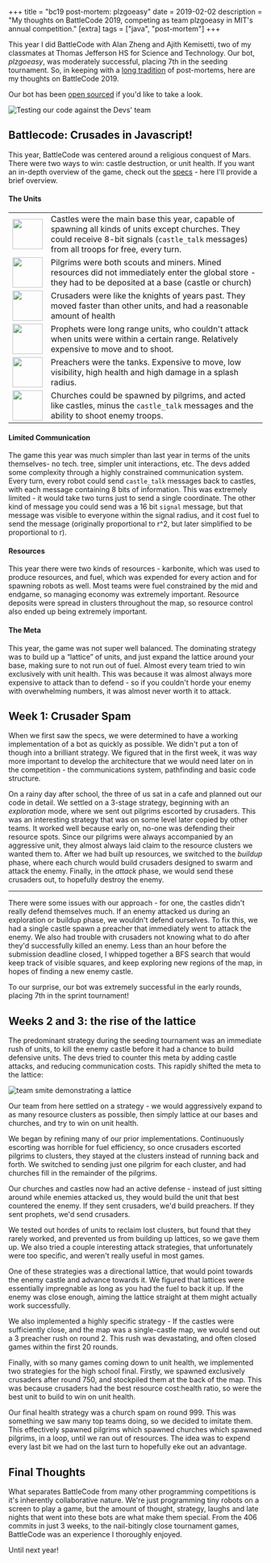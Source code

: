 +++
title = "bc19 post-mortem: plzgoeasy"
date = 2019-02-02
description = "My thoughts on BattleCode 2019, competing as team plzgoeasy in MIT's annual competition."
[extra]
tags = ["java", "post-mortem"]
+++

This year I did BattleCode with Alan Zheng and Ajith Kemisetti, two of my classmates at Thomas Jefferson HS for Science and Technology. Our bot, _plzgoeasy_, was moderately successful, placing 7th in the seeding tournament. So, in keeping with a [long tradition](http://www.anatid.net/2014/12/battlecode-links.html) of post-mortems, here are my thoughts on BattleCode 2019.

Our bot has been [open sourced](https://github.com/arya-k/bc19) if you'd like to take a look.

![Testing our code against the Devs' team](https://i.imgur.com/fqdGG0r.png)

## Battlecode: Crusades in Javascript!

This year, BattleCode was centered around a religious conquest of Mars. There were two ways to win: castle destruction, or unit health. If you want an in-depth overview of the game, check out the [specs](https://battlecode.org/dash/docs) - here I'll provide a brief overview.

#### The Units
<table>
  <tr>
    <td width="10%" align="center"><img src="https://i.imgur.com/inmT3Lc.png" width="60px"/></td>
    <td>Castles were the main base this year, capable of spawning all kinds of units except churches. They could receive 8-bit signals (<code>castle_talk</code> messages) from all troops for free, every turn.</td>
  </tr>
  <tr>
    <td align="center"><img src="https://i.imgur.com/AkKJ2jX.png" width="60px"/></td>
    <td>Pilgrims were both scouts and miners. Mined resources did not immediately enter the global store - they had to be deposited at a base (castle or church)</td>
  </tr>
  <tr>
    <td align="center"><img src="https://i.imgur.com/0JIExIO.png" width="60px"/></td>
    <td>Crusaders were like the knights of years past. They moved faster than other units, and had a reasonable amount of health</td>
  </tr>
  <tr>
    <td align="center"><img src="https://i.imgur.com/CwTf5V1.png" width="60px"/></td>
    <td>Prophets were long range units, who couldn&#39;t attack when units were within a certain range. Relatively expensive to move and to shoot.</td>
  </tr>
  <tr>
    <td align="center"><img src="https://i.imgur.com/lt1Q3uQ.png" width="60px"/></td>
    <td>Preachers were the tanks. Expensive to move, low visibility, high health and high damage in a splash radius.</td>
  </tr>
  <tr>
    <td align="center"><img src="https://i.imgur.com/ZdVtLAq.png" width="60px"/></td>
    <td>Churches could be spawned by pilgrims, and acted like castles, minus the <code>castle_talk</code> messages and the ability to shoot enemy troops.</td>
  </tr>
</table>

#### Limited Communication

The game this year was much simpler than last year in terms of the units themselves- no tech. tree, simpler unit interactions, etc. The devs added some complexity through a highly constrained communication system. Every turn, every robot could send `castle_talk` messages back to castles, with each message containing 8 bits of information. This was extremely limited - it would take two turns just to send a single coordinate. The other kind of message you could send was a 16 bit `signal` message, but that message was visible to everyone within the signal radius, and it cost fuel to send the message (originally proportional to r^2, but later simplified to be proportional to r).

#### Resources

This year there were two kinds of resources - karbonite, which was used to produce resources, and fuel, which was expended for every action and for spawning robots as well. Most teams were fuel constrained by the mid and endgame, so managing economy was extremely important. Resource deposits were spread in clusters throughout the map, so resource control also ended up being extremely important.

#### The Meta

This year, the game was not super well balanced. The dominating strategy was to build up a “lattice” of units, and just expand the lattice around your base, making sure to not run out of fuel. Almost every team tried to win exclusively with unit health. This was because it was almost always more expensive to attack than to defend - so if you couldn't horde your enemy with overwhelming numbers, it was almost never worth it to attack.

## Week 1: Crusader Spam

When we first saw the specs, we were determined to have a working implementation of a bot as quickly as possible. We didn't put a ton of though into a brilliant strategy. We figured that in the first week, it was way more important to develop the architecture that we would need later on in the competition - the communications system, pathfinding and basic code structure.

On a rainy day after school, the three of us sat in a cafe and planned out our code in detail. We settled on a 3-stage strategy, beginning with an _exploration_ mode, where we sent out pilgrims escorted by crusaders. This was an interesting strategy that was on some level later copied by other teams. It worked well because early on, no-one was defending their resource spots. Since our pilgrims were always accompanied by an aggressive unit, they almost always laid claim to the resource clusters we wanted them to. After we had built up resources, we switched to the _buildup_ phase, where each church would build crusaders designed to swarm and attack the enemy. Finally, in the _attack_ phase, we would send these crusaders out, to hopefully destroy the enemy.

* * *

There were some issues with our approach - for one, the castles didn't really defend themselves much. If an enemy attacked us during an exploration or buildup phase, we wouldn't defend ourselves. To fix this, we had a single castle spawn a preacher that immediately went to attack the enemy. We also had trouble with crusaders not knowing what to do after they'd successfully killed an enemy. Less than an hour before the submission deadline closed, I whipped together a BFS search that would keep track of visible squares, and keep exploring new regions of the map, in hopes of finding a new enemy castle.

To our surprise, our bot was extremely successful in the early rounds, placing 7th in the sprint tournament!

## Weeks 2 and 3: the rise of the lattice

The predominant strategy during the seeding tournament was an immediate rush of units, to kill the enemy castle before it had a chance to build defensive units. The devs tried to counter this meta by adding castle attacks, and reducing communication costs. This rapidly shifted the meta to the lattice:

![team smite demonstrating a lattice](https://i.imgur.com/zE9ZCkc.png)

Our team from here settled on a strategy - we would aggressively expand to as many resource clusters as possible, then simply lattice at our bases and churches, and try to win on unit health.

We began by refining many of our prior implementations. Continuously escorting was horrible for fuel efficiency, so once crusaders escorted pilgrims to clusters, they stayed at the clusters instead of running back and forth. We switched to sending just one pilgrim for each cluster, and had churches fill in the remainder of the pilgrims.

Our churches and castles now had an active defense - instead of just sitting around while enemies attacked us, they would build the unit that best countered the enemy. If they sent crusaders, we'd build preachers. If they sent prophets, we'd send crusaders.

We tested out hordes of units to reclaim lost clusters, but found that they rarely worked, and prevented us from building up lattices, so we gave them up. We also tried a couple interesting attack strategies, that unfortunately were too specific, and weren't really useful in most games.

One of these strategies was a directional lattice, that would point towards the enemy castle and advance towards it. We figured that lattices were essentially impregnable as long as you had the fuel to back it up. If the enemy was close enough, aiming the lattice straight at them might actually work successfully.

We also implemented a highly specific strategy - If the castles were sufficiently close, and the map was a single-castle map, we would send out a 3 preacher rush on round 2. This rush was devastating, and often closed games within the first 20 rounds.

Finally, with so many games coming down to unit health, we implemented two strategies for the high school final. Firstly, we spawned exclusively crusaders after round 750, and stockpiled them at the back of the map. This was because crusaders had the best resource cost:health ratio, so were the best unit to build to win on unit health.

Our final health strategy was a church spam on round 999. This was something we saw many top teams doing, so we decided to imitate them. This effectively spawned pilgrims which spawned churches which spawned pilgrims, in a loop, until we ran out of resources. The idea was to expend every last bit we had on the last turn to hopefully eke out an advantage.

## Final Thoughts

What separates BattleCode from many other programming competitions is it's inherently collaborative nature. We're just programming tiny robots on a screen to play a game, but the amount of thought, strategy, laughs and late nights that went into these bots are what make them special. From the 406 commits in just 3 weeks, to the nail-bitingly close tournament games, BattleCode was an experience I thoroughly enjoyed.

Until next year!